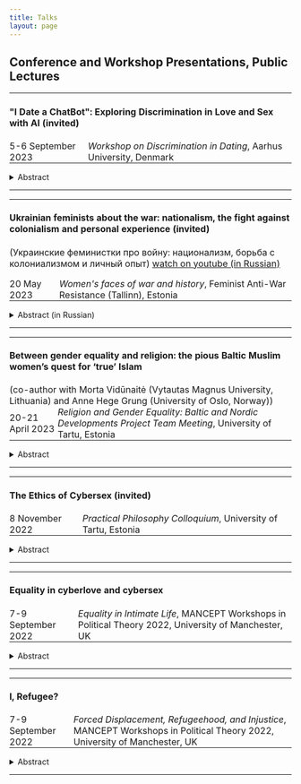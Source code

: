 ```yaml
---
title: Talks
layout: page
---
```


<h2>Conference and Workshop Presentations, Public Lectures</h2>

<table style="border-collapse: collapse; width: 100%;">
  <tr>
    <td style="border: none; padding: 0px; text-align: left;" colspan="2"><h4><b>"I Date a ChatBot": Exploring Discrimination in Love and Sex with AI (invited)</b></h4></td>
  </tr>
  <tr>
    <td style="border: none; padding: 0; text-align: left;">5-6 September 2023</td>
    <td style="border: none; padding: 0 0 0 5px; text-align: left;"><i>Workshop on Discrimination in Dating</i>, Aarhus University, Denmark</td>
  </tr>
</table>
<p><details>
  <summary>Abstract</summary>
  <p>The fast development and expansion of AI chatbots, such as the most discussed one nowadays, ChatGTP, has already affected the romantic and sexual sphere, and their influence will only rise in the future. This paper broadly explores discrimination in romantic and sexual relationships with AI: whether and how romantic and sexual relationships with chatbots, robots, and other artificial partners can diminish or enhance discrimination.
Since using chatbots, AI has shown racist, sexist, and discriminatory behavior, and there is plenty of research on this topic. They have demonstrated that AI is not racist itself; it only reflects human prejudices and stereotypes that it learns from the data (Wolf etc., 2017; Howard, Borenstein, 2018; Kong, 2022). Thus, there is a way to fix it by giving him inclusive and non-discriminatory data that will not further reinforce societal stereotypes and might even help against discrimination. Applying this to romantic and sexual relationships, does it mean that AI can be an ideal partner that never discriminates? In my talk, I will explore this possibility and argue that AI could be such a perfect partner. I will also discuss how it will change the dating culture and the possible increase of discrimination in love and sex by having such an "artificial" opportunity. With my paper, I hope to bring a technological aspect to the discussion of discrimination in dating and encourage further research on human-robot relationships. 
</p>
</details>
</p>
<hr>
<table style="border-collapse: collapse; width: 100%;">
  <tr>
    <td style="border: none; padding: 0px; text-align: left;" colspan="2"><h4><b>Ukrainian feminists about the war: nationalism, the fight against colonialism and personal experience (invited)</b></h4><p>(Украинские феминистки про войну: национализм, борьба с колониализмом и личный опыт) <a href="https://youtu.be/y7vTZzGf-Ws?si=HwFUl4AJrJoeZIFN">watch on youtube (in Russian)</a></p></td>
  </tr>
  <tr>
    <td style="border: none; padding: 0 5px 0 0; text-align: left;">20 May 2023</td>
    <td style="border: none; padding: 0 5px 0 0; text-align: left;"><i>Women's faces of war and history</i>, Feminist Anti-War Resistance (Tallinn), Estonia</td>
  </tr>
</table>
<p><details>
  <summary>Abstract (in Russian)</summary>
  <p>С самого начала феминистского движения женщины в разных странах выступали против войн. Какова история и в чем особенности женского антивоенного протеста в разных странах? И что говорят современные украинские феминистки про войну? Обсудим, почему в Украине феминизм тесно связан с национализмом, и как это помогает бороться против колониальной политики России. 
</p>
</details>
</p>
<hr>
<table style="border-collapse: collapse; width: 100%;">
  <tr>
    <td style="border: none; padding: 0px; text-align: left;" colspan="2"><h4><b>Between gender equality and religion: the pious Baltic Muslim women’s quest for ‘true’ Islam</b></h4> (co-author with Morta Vidūnaitė (Vytautas Magnus University, Lithuania) and Anne Hege Grung (University of Oslo, Norway))</td>
  </tr>
  <tr>
    <td style="border: none; padding: 0; text-align: left;">20-21 April 2023</td>
    <td style="border: none; padding: 0 0 0 5px; text-align: left;"><i>Religion and Gender Equality: Baltic and Nordic Developments Project Team Meeting</i>, University of Tartu, Estonia</td>
  </tr>
</table>
<p><details>
  <summary>Abstract</summary>
  <p>This chapter explores how Lithuanian, Latvian, and Estonian women who self-identify as practicing Muslims understand and negotiate gender equality through their search for “true” Islam, which they believe is a right, just, and good religion for women, also morally better than certain cultural practices or a mixture of Islam and culture. It shows that the “true” Islam serves these women as a code of conduct regarding the aspects of life-related to gender equality, such as divorce, virginity, contraception, artificial insemination, abortion, sexual education, violence against women, LGBTQ+ rights, gender, and the female role in the family and the workplace. Female attitudes towards gender equality and understanding of “true” Islam fall into the relative theoretical categories of “traditional,” “pragmatic,” and “post-traditional”, spired by the categories of Inglehart and Welzel (2005). Despite these overarching trends, the research reveals that pious Baltic Muslim women do not fit into clear traditional, pragmatic, or post-traditional patterns; their individual attitudes are diverse, which is reflective of the attitudes of Muslim women living in other non-Muslim societies. However, the chapter also aims to point out the uniqueness of Baltic Muslim women’s narratives, as determined by historical and cultural context. 
</p>
</details>
</p>
<hr>
<table style="border-collapse: collapse; width: 100%;">
  <tr>
    <td style="border: none; padding: 0px; text-align: left;" colspan="2"><h4><b>The Ethics of Cybersex (invited)</b></h4></td>
  </tr>
  <tr>
    <td style="border: none; padding: 0; text-align: left;">8 November 2022</td>
    <td style="border: none; padding: 0 0 0 5px; text-align: left;"><i> Practical Philosophy Colloquium</i>, University of Tartu, Estonia</td>
  </tr>
</table>
<p><details>
  <summary>Abstract</summary>
  <p>The fast development and expansion of digital technologies in every sphere of our everyday life have also affected sex. While in the 90s, the term "cybersex" was used for imagining a bright (or dark) techno future with cyborgs, virtual bodies, and advanced technologies mostly by geeks, nowadays it describes various online sexual activities that a lot of people do (and COVID-19 pandemics has only intensified this by forcing people to move their offline life to the online world including sex). However, despite the fact that
cybersex has become a part of modern everyday life, there is little attention from philosophers on it, and with my presentation (based on my PhD thesis, which I am currently working on), I want to start filling this gap. In my presentation, I will make an overview of becoming more widespread and relevant moral issues surrounding cybersex: online infidelity, cybersex work, cybersexual harassment, cyberrape, etc. I will show how clarifying the definition of cybersex may help in discussing those ethical problems that have been arising with the development of technologies and with more activities going online. Thus, I will argue for the need to build the ethics of cybersex that will consider all those issues, paying attention to the specificity of online relationships.
</p>
</details>
</p>
<hr>
<table style="border-collapse: collapse; width: 100%;">
  <tr>
    <td style="border: none; padding: 0px; text-align: left;" colspan="2"><h4><b>Equality in cyberlove and cybersex</b></h4></td>
  </tr>
  <tr>
    <td style="border: none; padding: 0; text-align: left;"> 7-9 September 2022</td>
    <td style="border: none; padding: 0 0 0 5px; text-align: left;"><i>Equality in Intimate Life</i>, MANCEPT Workshops in Political Theory 2022, University of Manchester, UK</td>
  </tr>
</table>
<p><details>
  <summary>Abstract</summary>
  <p>The fast development and expansion of digital technologies in every sphere of our everyday life have also affected love and sex. In the 90s, terms like "cyberlove" and "cybersex" were used mostly by geeks to imagine a bright (or dark) techno future with
cyborgs, virtual bodies, and advanced technologies, nowadays it describes various online romantic and sexual activities that a lot of people do (and the COVID-19 pandemic has only intensified this by forcing people to move their offline lives to the online world). This paper tries to explore the concept of equality in cyberrelationships broadly: whether the cyberworld enhances or diminishes intimate equality, or whether there is any specific kind of "online equality" that cannot be achievable in offline relationships, etc.</p><p>At its beginning, the cyberworld seemed like a dream paradise where we could be free from our embodied selves and, thus, from all our prejudices about gender, race, age, origin, etc. The functionality of the World Wide Web rather сultivated equality: once you
entered the forum or chat, you had the same set of rights as others, as well as it became much easier (compared to the offline world) to escape unwanted communication – you close the window on your screen. Clearly, such an egalitarian setting has boosted cyberromance and cybersex and their positive perception: for example, feminists noticed that cyberspace enhances women's sexual autonomy by providing them a safe space to study their own sexuality with less level of shame, less control over their bodies and appearances,
and with greater anonymity. But I believe those findings can be extended to all users in cyberspaces: the safety of cyberspace encourages building more intimate and vulnerable relationships. In my paper, I would like to discuss in more detail in what sense the online world promotes equality in our intimate relationships.</p><p>At the same time, with the wider expansion of digital technologies in our everyday lives, we see how they affect our relationships negatively undermining intimacy. This paper will collect all
possible ways how do this and, thus, challenge the positive perception. Additionally, I will focus on discussing the equal status of our online and offline lovers. Namely, I want to answer the question: should we treat our online partners equally to our offline ones? To do this, I will engage in a long-lasting discussion about online infidelity and whether cheating online is as morally bad as cheating offline. With my paper, I hope to bring a technological aspect to the discussion of intimacy and equality and encourage further research on cyberlove and cybersex.</p>
</details>
</p>
<hr>
<table style="border-collapse: collapse; width: 100%;">
  <tr>
    <td style="border: none; padding: 0px; text-align: left;" colspan="2"><h4><b>I, Refugee?</b></h4></td>
  </tr>
  <tr>
    <td style="border: none; padding: 0; text-align: left;"> 7-9 September 2022</td>
    <td style="border: none; padding: 0 0 0 5px; text-align: left;"><i>Forced Displacement, Refugeehood, and Injustice</i>, MANCEPT Workshops in Political Theory 2022, University of Manchester, UK</td>
  </tr>
</table>
<p><details>
  <summary>Abstract</summary>
  <p>In this paper, I would like to research how the current (bad) definitions of internally displaced persons (IDPs)/refugees lead to problems in defining one's own identity and, as a result, (self-)silencing and (self-)neglecting that on its turn lead to the less public and scientific attention and continuing circulating of bad definitions. By doing this, I hope to break this vicious circle and draw attention to this usually under-researched issue that was born from my personal story.</p><p>The starting point for all the discussions on the definition of refugees and IDPs is the definition provided by the 1951 Refugee Convention and its 1967 Protocol. According to them, the main difference between a refugee and an IDP is whether the person who is forced to move has crossed the international border or not: the one who did is defined as a refugee, and the one who stayed in their own country is an IDP. While most of the public and scientific community's attention is on the problems of refugees and those who have crossed the border, the UNHCR itself admits that IDPs are the most vulnerable group among all those who were forced to leave their homes. They name several reasons for that: a) it is harder to deliver humanitarian assistance to areas where they have moved; b) they have to rely on their own government, even if this government is the reason for their displacement; c) they often are already from the vulnerable groups and cannot cross the border because of the lack of money, health issues, age, gender, obligations over family, etc. In addition to these problems, I want to add that IDPs might even struggle with defining themselves as IDPs or using similar terms. It can happen for different reasons: a) the government does not adopt a special legal status for IDPs and, thus, refuses them help and denies their existence; b) the definition of IDP exists in the legal system of the country, but it has problems not covering all personal cases (e.g., I was studying at the university when my region was occupied, therefore, after getting the degree I cannot be qualified as an IDP, according to the existing laws, because I was not living there at the moment of occupation, but nevertheless I cannot come back home); c) displaced people themselves do not want to adopt this identity because they are afraid of persecution, bullying, or simply of its vulnerable/negative connotations. People who cannot even define themselves as a certain group with a specific experience cannot process it and speak up for themselves. In turn, it leads to our less abilities to help them and even knowing about their existence. I do believe that we should look into the identity crisis that forced displacement brings. Following Arendt's writing
on the refugees (1943), the broken identity, the desire to completely vanish from the old one and forget, and, thus, silencing are the issues that we continue to face today, not only within IDPs but also refugees seeking asylum abroad.</p><p> "Very few individuals have the strength to conserve their own integrity if their social, political and legal status is completely confused. Lacking the courage to fight for a change of our social and legal status, we have decided instead, so many of us, to try a change of identity. [...] Whatever we do, whatever we pretend to be, we reveal nothing but our insane desire to be changed, not to be Jews." (Arendt, 1943).</p><p> Broken identity, shameful denial of it, or desperately seeking a completely new one - all those issues need our attention as researchers and become even more entangled with IDPs, which we usually overlook. How do the people who are forced to leave their houses but remain in their country for different reasons name themselves and/or want to be named? How could we name those like me who did not live in their homes when the crisis arose but are unable to come back home and feel that they lost it? How is the concept of home crucial for our identity and what happens with our own identity when we lose home? I hope to research answers to those questions in my full paper.</p>
</details>
</p>
<hr>
